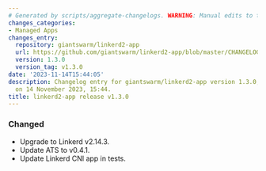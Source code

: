 ```yaml
---
# Generated by scripts/aggregate-changelogs. WARNING: Manual edits to this files will be overwritten.
changes_categories:
- Managed Apps
changes_entry:
  repository: giantswarm/linkerd2-app
  url: https://github.com/giantswarm/linkerd2-app/blob/master/CHANGELOG.md#130---2023-11-14
  version: 1.3.0
  version_tag: v1.3.0
date: '2023-11-14T15:44:05'
description: Changelog entry for giantswarm/linkerd2-app version 1.3.0, published
  on 14 November 2023, 15:44.
title: linkerd2-app release v1.3.0
---
```


### Changed
- Upgrade to Linkerd v2.14.3.
- Update ATS to v0.4.1.
- Update Linkerd CNI app in tests.
